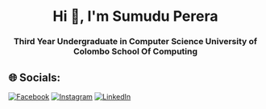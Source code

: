 <h1 align="center">Hi 👋, I'm Sumudu Perera</h1>
<h3 align="center">Third Year Undergraduate in Computer Science University of Colombo School Of Computing</h3>

## 🌐 Socials:
[![Facebook](https://img.shields.io/badge/Facebook-%231877F2.svg?logo=Facebook&logoColor=white)](https://www.facebook.com/sharshi.perera.92) [![Instagram](https://img.shields.io/badge/Instagram-%23E4405F.svg?logo=Instagram&logoColor=white)](https://instagram.com/sharshiperera?r=nametag) [![LinkedIn](https://img.shields.io/badge/LinkedIn-%230077B5.svg?logo=linkedin&logoColor=white)](www.linkedin.com/in/sumuduPerera98) 



